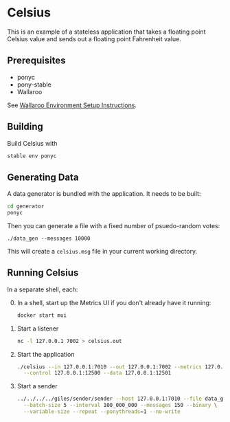 # Celsius

This is an example of a stateless application that takes a floating point Celsius value and sends out a floating point Fahrenheit value.

## Prerequisites

- ponyc
- pony-stable
- Wallaroo

See [Wallaroo Environment Setup Instructions](https://github.com/sendence/wallaroo/book/getting-started/setup.md).

## Building

Build Celsius with

```bash
stable env ponyc
```

## Generating Data

A data generator is bundled with the application. It needs to be built:

```bash
cd generator
ponyc
```

Then you can generate a file with a fixed number of psuedo-random votes:

```
./data_gen --messages 10000
```

This will create a `celsius.msg` file in your current working directory.

## Running Celsius

In a separate shell, each:

0. In a shell, start up the Metrics UI if you don't already have it running:
    ```bash
    docker start mui
    ```
1. Start a listener
    ```bash
    nc -l 127.0.0.1 7002 > celsius.out
    ```
2. Start the application
    ```bash
    ./celsius --in 127.0.0.1:7010 --out 127.0.0.1:7002 --metrics 127.0.0.1:5001 \
      --control 127.0.0.1:12500 --data 127.0.0.1:12501
    ```
3. Start a sender
    ```bash
    ../../../../giles/sender/sender --host 127.0.0.1:7010 --file data_gen/celsius.msg \
      --batch-size 5 --interval 100_000_000 --messages 150 --binary \
      --variable-size --repeat --ponythreads=1 --no-write
    ```
